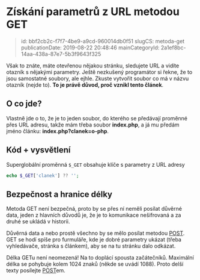 Získání parametrů z URL metodou GET
================================

> id: bbf2cb2c-f7f7-4be9-a9cd-960014db0f51
> slugCS: metoda-get
> publicationDate: 2019-08-22 20:48:46
> mainCategoryId: 2a1ef8bc-14aa-438a-87e7-5b3f9643f325

Však to znáte, máte otevřenou nějakou stránku, sledujete URL a vidíte otazník s nějakými parametry. Ještě nezkušený programátor si řekne, že to jsou samostatné soubory, ale ejhle. Zkuste vytvořit soubor co má v názvu otazník (nejde to). **To je právě důvod, proč vznikl tento článek**.

O co jde?
--------------------------

Vlastně jde o to, že je to jeden soubor, do kterého se předávají proměnné přes URL adresu, takže mám třeba soubor **index.php**, a já mu předám jméno článku: **index.php?clanek=o-php**.

Kód + vysvětlení
--------------------------

Superglobální proměnná `$_GET` obsahuje klíče s parametry z URL adresy

```php
echo $_GET['clanek'] ?? ''; 
```

Bezpečnost a hranice délky
--------------------------

Metoda GET není bezpečná, proto by se přes ní neměli posílat důvěrné data, jeden z hlavních důvodů je, že je to komunikace nešifrovaná a za druhé se ukládá v historii.

Důvěrná data a nebo prostě všechno by se mělo posílat metodou <a href="/metoda-post">POST</a>. GET se hodí spíše pro furmuláře, kde je dobré parametry ukázat (třeba vyhledávače, stránka s článkem), aby se na tu stránku dalo odkázat.

Délka GETu není neomezená! Na to doplácí spousta začátečníků. Maximální délka se pohybuje kolem 1024 znaků (někde se uvádí 1088). Proto delší texty posílejte <a href="/metoda-post">POST</a>em.
